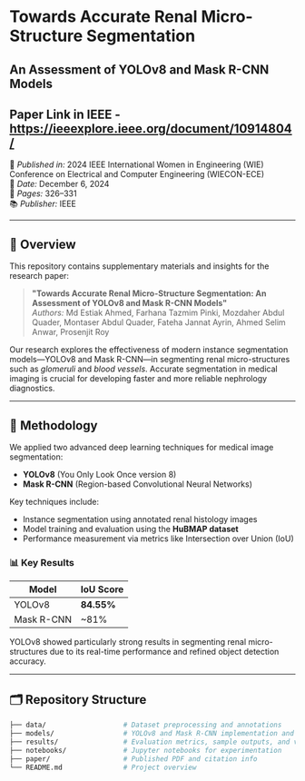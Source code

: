 # Towards Accurate Renal Micro-Structure Segmentation  
## An Assessment of YOLOv8 and Mask R-CNN Models
## Paper Link in IEEE - https://ieeexplore.ieee.org/document/10914804/
📄 *Published in:* 2024 IEEE International Women in Engineering (WIE) Conference on Electrical and Computer Engineering (WIECON-ECE)  
📅 *Date:* December 6, 2024  
📍 *Pages:* 326–331  
📚 *Publisher:* IEEE

---

## 🧠 Overview

This repository contains supplementary materials and insights for the research paper:

> **"Towards Accurate Renal Micro-Structure Segmentation: An Assessment of YOLOv8 and Mask R-CNN Models"**  
> *Authors:* Md Estiak Ahmed, Farhana Tazmim Pinki, Mozdaher Abdul Quader, Montaser Abdul Quader, Fateha Jannat Ayrin, Ahmed Selim Anwar, Prosenjit Roy

Our research explores the effectiveness of modern instance segmentation models—YOLOv8 and Mask R-CNN—in segmenting renal micro-structures such as *glomeruli* and *blood vessels*. Accurate segmentation in medical imaging is crucial for developing faster and more reliable nephrology diagnostics.

---

## 🧪 Methodology

We applied two advanced deep learning techniques for medical image segmentation:

- **YOLOv8** (You Only Look Once version 8)
- **Mask R-CNN** (Region-based Convolutional Neural Networks)

Key techniques include:
- Instance segmentation using annotated renal histology images
- Model training and evaluation using the **HuBMAP dataset**
- Performance measurement via metrics like Intersection over Union (IoU)

### 📊 Key Results

| Model       | IoU Score |
|-------------|-----------|
| YOLOv8      | **84.55%** |
| Mask R-CNN  | ~81%      |

YOLOv8 showed particularly strong results in segmenting renal micro-structures due to its real-time performance and refined object detection accuracy.

---

## 🗂️ Repository Structure

```bash
├── data/                   # Dataset preprocessing and annotations
├── models/                 # YOLOv8 and Mask R-CNN implementation and configs
├── results/                # Evaluation metrics, sample outputs, and visualizations
├── notebooks/              # Jupyter notebooks for experimentation
├── paper/                  # Published PDF and citation info
└── README.md               # Project overview
